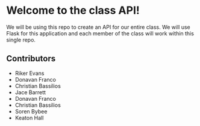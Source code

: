 # Welcome to the class API!

We will be using this repo to create an API for our entire class. We will use Flask for this application and each member of the class will work within this single repo.

## Contributors

* Riker Evans
* Donavan Franco
* Christian Bassilios
* Jace Barrett
* Donavan Franco
* Christian Bassilios
* Soren Bybee
* Keaton Hall
